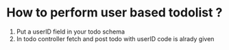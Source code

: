 # How to perform user based todolist ? 
1) Put a userID field in your todo schema
2) In todo controller fetch and post todo with userID code is alrady given